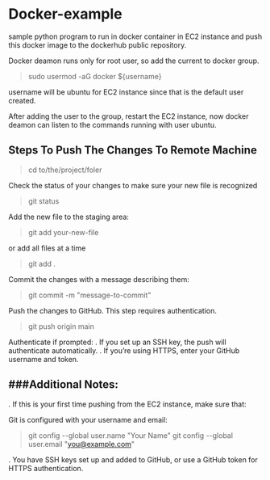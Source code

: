 # Docker-example

sample python program to run in docker container in EC2 instance and push this docker image to the dockerhub public repository.

Docker deamon runs only for root user, so add the current to docker group.
> sudo usermod -aG docker ${username}

username will be ubuntu for EC2 instance since that is the default user created.

After adding the user to the group, restart the EC2 instance, now docker deamon can listen to the commands running with user ubuntu.


Steps To Push The Changes To Remote Machine
-------------------------------------------
> cd to/the/project/foler

Check the status of your changes to make sure your new file is recognized
> git status

Add the new file to the staging area:
> git add your-new-file

or add all files at a time
> git add .

Commit the changes with a message describing them:
> git commit -m "message-to-commit"

Push the changes to GitHub. This step requires authentication.
> git push origin main

Authenticate if prompted:
 . If you set up an SSH key, the push will authenticate automatically.
 . If you’re using HTTPS, enter your GitHub username and token.

###Additional Notes:
-------------------
. If this is your first time pushing from the EC2 instance, make sure that:

Git is configured with your username and email:
> git config --global user.name "Your Name"
> git config --global user.email "you@example.com"

. You have SSH keys set up and added to GitHub, or use a GitHub token for HTTPS authentication.
